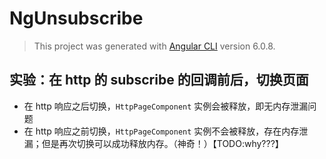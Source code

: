 # NgUnsubscribe

> This project was generated with [Angular CLI](https://github.com/angular/angular-cli) version 6.0.8.

## 实验：在 http 的 subscribe 的回调前后，切换页面

- 在 http 响应之后切换，`HttpPageComponent` 实例会被释放，即无内存泄漏问题
- 在 http 响应之前切换，`HttpPageComponent` 实例不会被释放，存在内存泄漏；但是再次切换可以成功释放内存。（神奇！）【TODO:why???】
